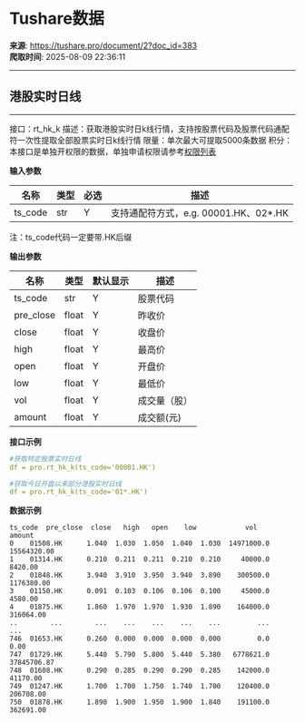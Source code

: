 # Tushare数据

**来源**: https://tushare.pro/document/2?doc_id=383  
**爬取时间**: 2025-08-09 22:36:11

---

## 港股实时日线

---

接口：rt\_hk\_k
描述：获取港股实时日k线行情，支持按股票代码及股票代码通配符一次性提取全部股票实时日k线行情
限量：单次最大可提取5000条数据
积分：本接口是单独开权限的数据，单独申请权限请参考[权限列表](https://tushare.pro/document/1?doc_id=290)

**输入参数**

| 名称 | 类型 | 必选 | 描述 |
| --- | --- | --- | --- |
| ts\_code | str | Y | 支持通配符方式，e.g. 00001.HK、02\*.HK |

注：ts\_code代码一定要带.HK后缀

**输出参数**

| 名称 | 类型 | 默认显示 | 描述 |
| --- | --- | --- | --- |
| ts\_code | str | Y | 股票代码 |
| pre\_close | float | Y | 昨收价 |
| close | float | Y | 收盘价 |
| high | float | Y | 最高价 |
| open | float | Y | 开盘价 |
| low | float | Y | 最低价 |
| vol | float | Y | 成交量（股） |
| amount | float | Y | 成交额(元) |

**接口示例**

```yaml
#获取特定股票实时日线
df = pro.rt_hk_k(ts_code='00001.HK')

#获取今日开盘以来部分港股实时日线
df = pro.rt_hk_k(ts_code='01*.HK')
```

**数据示例**

```
ts_code  pre_close  close   high   open    low            vol       amount
0    01508.HK      1.040  1.030  1.050  1.040  1.030  14971000.0  15564320.00
1    01314.HK      0.210  0.211  0.211  0.210  0.210     40000.0      8420.00
2    01848.HK      3.940  3.910  3.950  3.940  3.890    300500.0   1176380.00
3    01150.HK      0.091  0.103  0.106  0.106  0.100     45000.0      4580.00
4    01875.HK      1.860  1.970  1.970  1.930  1.890    164000.0    316064.00
..        ...        ...    ...    ...    ...    ...         ...          ...
746  01653.HK      0.260  0.000  0.000  0.000  0.000         0.0         0.00
747  01729.HK      5.440  5.790  5.800  5.440  5.380   6778621.0  37845706.87
748  01608.HK      0.290  0.285  0.290  0.290  0.285    142000.0     41170.00
749  01247.HK      1.700  1.700  1.750  1.740  1.700    120400.0    206708.00
750  01878.HK      1.890  1.900  1.950  1.900  1.840    191100.0    362691.00
```
